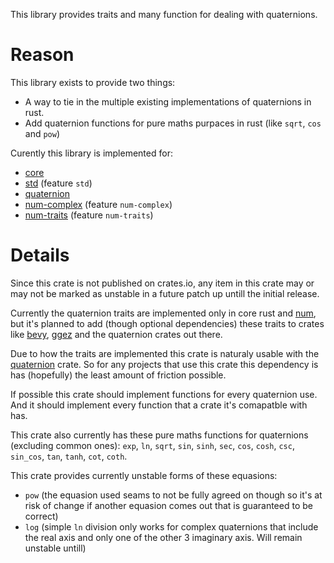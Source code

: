 This library provides traits and many function for dealing with quaternions.

# Reason

This library exists to provide two things:
- A way to tie in the multiple existing implementations of
quaternions in rust.
- Add quaternion functions for pure maths purpaces in rust (like `sqrt`, `cos` and `pow`)

Curently this library is implemented for:
- [core](https://doc.rust-lang.org/core/)
- [std](https://doc.rust-lang.org/std/) (feature `std`)
- [quaternion](https://crates.io/crates/quaternion)
- [num-complex](https://crates.io/crates/num-complex) (feature `num-complex`)
- [num-traits](https://crates.io/crates/num-traits) (feature `num-traits`)

# Details

Since this crate is not published on crates.io, any item in this crate
may or may not be marked as unstable in a future patch up untill
the initial release.

Currently the quaternion traits are implemented only in core rust and
[num](https://crates.io/crates/num/0.4.3),
but it's planned to add (though optional dependencies) these traits to crates like
[bevy](https://crates.io/crates/bevy), [ggez](https://crates.io/crates/ggez)
and the quaternion crates out there.

Due to how the traits are implemented this crate is naturaly usable with the
[quaternion](https://crates.io/crates/quaternion) crate. So for any projects that use
this crate this dependency is has (hopefully) the least amount of friction possible.

If possible this crate should implement functions for every quaternion use.
And it should implement every function that a crate it's comapatble with has.

This crate also currently has these pure maths functions for quaternions (excluding common ones):
`exp`, `ln`, `sqrt`, `sin`, `sinh`, `sec`, `cos`, `cosh`, `csc`, `sin_cos`, `tan`, `tanh`,
`cot`, `coth`.

This crate provides currently unstable forms of these equasions:
- `pow` (the equasion used seams to not be fully agreed on though so it's at risk of change if
  another equasion comes out that is guaranteed to be correct)
- `log` (simple `ln` division only works for complex quaternions that include the real axis and only one of the other 3 imaginary axis. Will remain unstable untill)
